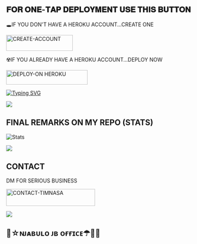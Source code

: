 
 
## 𝐅𝐎𝐑 𝐎𝐍𝐄-𝐓𝐀𝐏 𝐃𝐄𝐏𝐋𝐎𝐘𝐌𝐄𝐍𝐓 𝐔𝐒𝐄 𝐓𝐇𝐈𝐒 𝐁𝐔𝐓𝐓𝐎𝐍

   🕳IF YOU DON'T HAVE A HEROKU ACCOUNT...CREATE ONE
   
   <a href="https://signup.heroku.com/"><img title="CREATE-ACCOUNT" src="https://img.shields.io/badge/CREATE-ACCOUNT-h?color=blue&style=for-the-badge&logo=blue" width="180" height="43.45"/></a></p>

   ☢️IF YOU ALREADY HAVE A HEROKU ACCOUNT...DEPLOY NOW

 <a href="https://dashboard.heroku.com/new?template=https://github.com/timnasa999/TIMNASA_MD9"><img title="DEPLOY-ON HEROKU" src="https://img.shields.io/badge/DEPLOY-ON HEROKU-h?color=blue&style=for-the-badge&logo=nike" width="220" height="38.45"/></a></p>

 
 [![Typing SVG](https://readme-typing-svg.herokuapp.com?font=Rockstar-ExtraBold&size=30&pause=1000&color=0000FF&center=true&vCenter=true&width=815&height=60&lines=▭+▬+▭+▬+▭+▬+▭+▬+▭+▬+▭)](https://git.io/typing-svg) 

<a><img src='https://i.imgur.com/LyHic3i.gif'/></a>

## FINAL REMARKS ON MY REPO (STATS)

![ Stats](https://github-readme-stats.vercel.app/api/pin/?username=Enzotech&repo=ENZO-MD&show_owner=true&theme=dark)









<a><img src='https://i.imgur.com/LyHic3i.gif'/></a>

## CONTACT 
  DM FOR SERIOUS BUSINESS

   <a href="https://github.com/timnasa999/TIMNASA_MD9-INFO"><img title="CONTACT-TIMNASA" src="https://img.shields.io/badge/CONTACT-timnasa999-h?color=black&style=for-the-badge&logo=audi" width="240" height="45.45"/></a></p>

<a><img src='https://i.imgur.com/LyHic3i.gif'/></a>

## 🚀☆ɴᴊᴀʙᴜʟᴏ ᴊʙ ᴏғғɪᴄᴇ☂︎📃🚀

